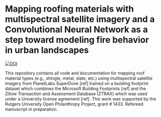# Mapping roofing materials with multispectral satellite imagery and a Convolutional Neural Network as a step toward modeling fire behavior in urban landscapes


[![DOI](https://zenodo.org/badge/842244431.svg)](https://doi.org/10.5281/zenodo.13972870)


This repository contains all code and documentation for mapping roof material types (e.g., shingle, metal, slate, etc.) using multispectral satellite imagery from PlanetLabs SuperDove [ref] trained on a building footprint dataset which combines the Microsoft Building Footprints [ref] and the Zillow Transaction and Assessment Database (ZTRAX) which was used under a University license agreement [ref]. This work was supported by the Rutgers University Open Philanthropy Project, grant # 1433. Refereed manuscript in preparation.

